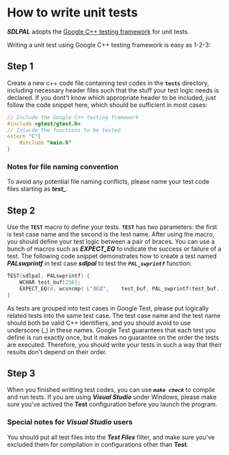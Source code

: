 How to write unit tests
=======================

***SDLPAL*** adopts the [Google C++ testing framework](https://github.com/google/googletest) for unit tests.

Writing a unit test using Google C++ testing framework is easy as 1-2-3:


Step 1
------

Create a new c++ code file containing test codes in the **`tests`** directory, including necessary header files such that the stuff your test logic needs is declared. If you dont't know which appropriate header to be included, just follow the code snippet here, which should be sufficient in most cases: 

```c++
// Include the Google C++ testing framework
#include <gtest/gtest.h>
// Inlucde the functions to be tested
extern "C"{
    #include "main.h"
}
```

### Notes for file naming convention

To avoid any potential file naming conflicts, please name your test code files starting as ***test_***.


Step 2
------

Use the **`TEST`** macro to define your tests. **`TEST`** has two parameters: the first is test case name and the second is the test name. After using the macro, you should define your test logic between a pair of braces. You can use a bunch of macros such as ***EXPECT_EQ*** to indicate the success or failure of a test. The following code snippet demonstrates how to create a test named ***PALswprintf*** in test case ***sdlpal*** to test the ***`PAL_swprintf`*** function:

```c++
TEST(sdlpal, PALswprintf) {
    WCHAR test_buf[256];
    EXPECT_EQ(0, wcsncmp( L"测试",    test_buf, PAL_swprintf(test_buf, sizeof(test_buf)/sizeof(WCHAR), L"%ls%ls", L"测", L"试")));
}
```

As tests are grouped into test cases in Google Test, please put logically related tests into the same test case. The test case name and the test name should both be valid C++ identifiers, and you should avoid to use underscore (_) in these names. Google Test guarantees that each test you define is run exactly once, but it makes no guarantee on the order the tests are executed. Therefore, you should write your tests in such a way that their results don't depend on their order.


Step 3
------

When you finished writting test codes, you can use ***`make check`*** to compile and run tests. If you are using ***Visual Studio*** under Windows, please make sure you've actived the **Test** configuration before you launch the program.

### Special notes for ***Visual Studio*** users

You should put all test files into the ***Test Files*** filter, and make sure you've excluded them for compilation in configurations other than **Test**.
